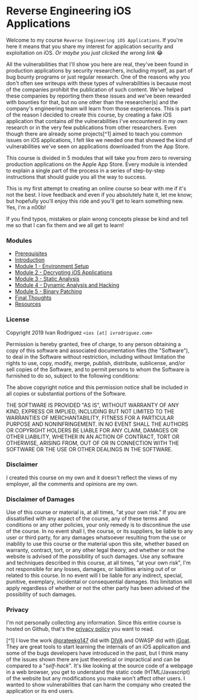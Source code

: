 # Reverse Engineering iOS Applications

Welcome to my course `Reverse Engineering iOS Applications`. If you're here it means that you share my interest for application security and exploitation on iOS. _Or maybe you just clicked the wrong link_ 😂

All the vulnerabilities that I'll show you here are real, they've been found in production applications by security researchers, including myself, as part of bug bounty programs or just regular research. One of the reasons why you don't often see writeups with these types of vulnerabilities is because most of the companies prohibit the publication of such content. We've helped these companies by reporting them these issues and we've been rewarded with bounties for that, but no one other than the researcher(s) and the company's engineering team will learn from those experiences. This is part of the reason I decided to create this course, by creating a fake iOS application that contains _all_ the vulnerabilities I've encountered in my own research or in the very few publications from other researchers. Even though there are already some projects[^1] aimed to teach you common issues on iOS applications, I felt like we needed one that showed the kind of vulnerabilities we've seen on applications downloaded from the App Store.

This course is divided in 5 modules that will take you from zero to reversing production applications on the Apple App Store. Every module is intended to explain a single part of the process in a series of step-by-step instructions that should guide you all the way to success.

This is my first attempt to creating an online course so bear with me if it's not the best. I love feedback and even if you absolutely hate it, let me know; but hopefully you'll enjoy this ride and you'll get to learn something new. Yes, I'm a n00b!

If you find typos, mistakes or plain wrong concepts please be kind and tell me so that I can fix them and we all get to learn!

### Modules

- [Prerequisites](Prerequisites.md)
- [Introduction](Introduction.md)
- [Module 1 - Environment Setup](/Module-1/README.md)
- [Module 2 - Decrypting iOS Applications](/Module-2/README.md)
- [Module 3 - Static Analysis](/Module-3/README.md)
- [Module 4 - Dynamic Analysis and Hacking](/Module-4/README.md)
- [Module 5 - Binary Patching](/Module-5/README.md)
- [Final Thoughts](Final-Thoughts.md)
- [Resources](Resources.md)

### License

Copyright 2019 Ivan Rodriguez `<ios [at] ivrodriguez.com>`

Permission is hereby granted, free of charge, to any person obtaining a copy of this software and associated documentation files (the "Software"), to deal in the Software without restriction, including without limitation the rights to use, copy, modify, merge, publish, distribute, sublicense, and/or sell copies of the Software, and to permit persons to whom the Software is furnished to do so, subject to the following conditions:

The above copyright notice and this permission notice shall be included in all copies or substantial portions of the Software.

THE SOFTWARE IS PROVIDED "AS IS", WITHOUT WARRANTY OF ANY KIND, EXPRESS OR IMPLIED, INCLUDING BUT NOT LIMITED TO THE WARRANTIES OF MERCHANTABILITY, FITNESS FOR A PARTICULAR PURPOSE AND NONINFRINGEMENT. IN NO EVENT SHALL THE AUTHORS OR COPYRIGHT HOLDERS BE LIABLE FOR ANY CLAIM, DAMAGES OR OTHER LIABILITY, WHETHER IN AN ACTION OF CONTRACT, TORT OR OTHERWISE, ARISING FROM, OUT OF OR IN CONNECTION WITH THE SOFTWARE OR THE USE OR OTHER DEALINGS IN THE SOFTWARE.

### Disclaimer
I created this course on my own and it doesn't reflect the views of my employer, all the comments and opinions are my own.

### Disclaimer of Damages
Use of this course or material is, at all times, "at your own risk." If you are dissatisfied with any aspect of the course, any of these terms and conditions or any other policies, your only remedy is to discontinue the use of the course. In no event shall I, the course, or its suppliers, be liable to any user or third party, for any damages whatsoever resulting from the use or inability to use this course or the material upon this site, whether based on warranty, contract, tort, or any other legal theory, and whether or not the website is advised of the possibility of such damages. Use any software and techniques described in this course, at all times, "at your own risk", I'm not responsible for any losses, damages, or liabilities arising out of or related to this course. In no event will I be liable for any indirect, special, punitive, exemplary, incidental or consequential damages. this limitation will apply regardless of whether or not the other party has been advised of the possibility of such damages.

### Privacy
I'm not personally collecting any information. Since this entire course is hosted on Github, that's the [privacy policy](https://help.github.com/en/articles/github-privacy-statement) you want to read.

[^1] I love the work [@prateekg147](https://twitter.com/prateekg147) did with [DIVA](http://damnvulnerableiosapp.com/) and OWASP did with [iGoat](https://www.owasp.org/index.php/OWASP_iGoat_Tool_Project). They are great tools to start learning the internals of an iOS application and some of the bugs developers have introduced in the past, but I think many of the issues shown there are just theoretical or impractical and can be compared to a "_self-hack_". It's like looking at the source code of a webpage in a web browser, you get to understand the static code (HTML/Javascript) of the website but any modifications you make won't affect other users. I wanted to show vulnerabilities that can harm the company who created the application or its end users.
